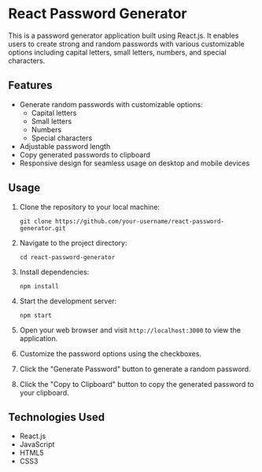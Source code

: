 # React Password Generator

This is a password generator application built using React.js. It enables users to create strong and random passwords with various customizable options including capital letters, small letters, numbers, and special characters.

## Features

- Generate random passwords with customizable options:
  - Capital letters
  - Small letters
  - Numbers
  - Special characters
- Adjustable password length
- Copy generated passwords to clipboard
- Responsive design for seamless usage on desktop and mobile devices

## Usage

1. Clone the repository to your local machine:

    ```
    git clone https://github.com/your-username/react-password-generator.git
    ```

2. Navigate to the project directory:

    ```
    cd react-password-generator
    ```

3. Install dependencies:

    ```
    npm install
    ```

4. Start the development server:

    ```
    npm start
    ```

5. Open your web browser and visit `http://localhost:3000` to view the application.

6. Customize the password options using the checkboxes.

7. Click the "Generate Password" button to generate a random password.

8. Click the "Copy to Clipboard" button to copy the generated password to your clipboard.

## Technologies Used

- React.js
- JavaScript
- HTML5
- CSS3
